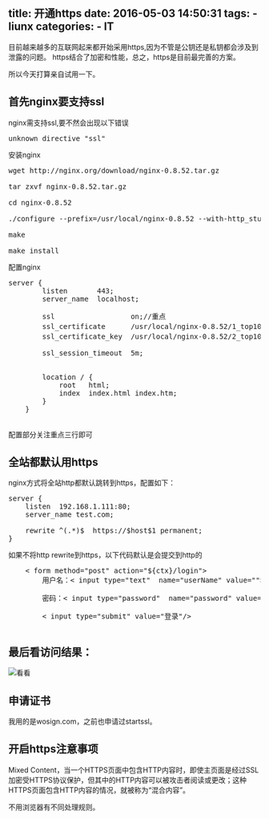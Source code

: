 title: 开通https
date: 2016-05-03 14:50:31
tags:
	- liunx
categories:
	- IT
---
目前越来越多的互联网起来都开始采用https,因为不管是公钥还是私钥都会涉及到泄露的问题。
https结合了加密和性能，总之，https是目前最完善的方案。

所以今天打算亲自试用一下。

<!--more-->


## 首先nginx要支持ssl
nginx需支持ssl,要不然会出现以下错误
<pre>
unknown directive "ssl"
</pre>


安装nginx
<pre>
wget http://nginx.org/download/nginx-0.8.52.tar.gz

tar zxvf nginx-0.8.52.tar.gz

cd nginx-0.8.52

./configure --prefix=/usr/local/nginx-0.8.52 --with-http_stub_status_module --with-http_ssl_module  --with-http_realip_module

make

make install
</pre>


配置nginx
<pre>
server {
        listen       443;
        server_name  localhost;

        ssl                  on;//重点
        ssl_certificate      /usr/local/nginx-0.8.52/1_top100.red_bundle.crt;//重点
        ssl_certificate_key  /usr/local/nginx-0.8.52/2_top100.red.key;//重点

        ssl_session_timeout  5m;


        location / {
            root   html;
            index  index.html index.htm;
        }
    }


配置部分关注重点三行即可
</pre>


## 全站都默认用https
nginx方式将全站http都默认跳转到https，配置如下：
<pre>
server {  
    listen  192.168.1.111:80;  
    server_name test.com;  
      
    rewrite ^(.*)$  https://$host$1 permanent;  
}  
</pre>

如果不将http rewrite到https，以下代码默认是会提交到http的
<pre>
  	< form method="post" action="${ctx}/login">
  		用户名：< input type="text"  name="userName" value=""><br>
  		密码：< input type="password"  name="password" value=""><br/>
  		< input type="submit" value="登录"/>
  	</form>
</pre>


## 最后看访问结果：

![看看](http://ww1.sinaimg.cn/mw690/69e14ccdjw1f3j4678iggj211s04wjss.jpg)





## 申请证书
我用的是wosign.com，之前也申请过startssl。


## 开启https注意事项
Mixed Content，当一个HTTPS页面中包含HTTP内容时，即使主页面是经过SSL加密受HTTPS协议保护，但其中的HTTP内容可以被攻击者阅读或更改；这种HTTPS页面包含HTTP内容的情况，就被称为“混合内容”。

不用浏览器有不同处理规则。




